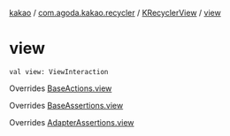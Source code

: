[kakao](../../index.md) / [com.agoda.kakao.recycler](../index.md) / [KRecyclerView](index.md) / [view](./view.md)

# view

`val view: ViewInteraction`

Overrides [BaseActions.view](../../com.agoda.kakao.common.actions/-base-actions/view.md)

Overrides [BaseAssertions.view](../../com.agoda.kakao.common.assertions/-base-assertions/view.md)

Overrides [AdapterAssertions.view](../../com.agoda.kakao.common.assertions/-adapter-assertions/view.md)

